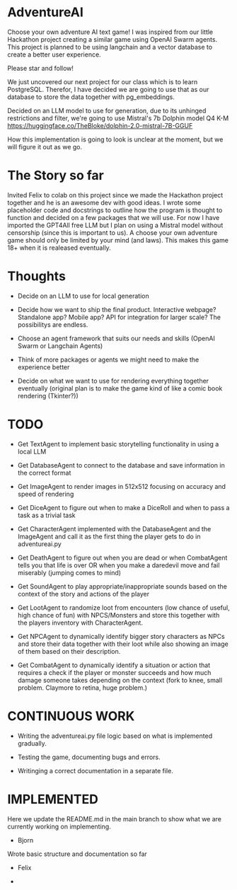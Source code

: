 # AdventureAI
Choose your own adventure AI text game! I was inspired from our little Hackathon project creating a similar game using OpenAI Swarm agents.
This project is planned to be using langchain and a vector database to create a better user experience.

Please star and follow!

We just uncovered our next project for our class which is to learn PostgreSQL. Therefor, I have decided we are going to use that as our database to store the data together with pg_embeddings.

Decided on an LLM model to use for generation, due to its unhinged restrictions and filter, we're going to use Mistral's 7b Dolphin model Q4 K-M
https://huggingface.co/TheBloke/dolphin-2.0-mistral-7B-GGUF

How this implementation is going to look is unclear at the moment, but we will figure it out as we go.

# The Story so far

Invited Felix to colab on this project since we made the Hackathon project together and he is an awesome dev with good ideas. I wrote some placeholder code and docstrings to outline how the program is thought to function and decided on a few packages that we will use. For now I have imported the GPT4All free LLM but I plan on using a Mistral model without censorship (since this is important to us). A choose your own adventure game should only be limited by your mind (and laws). This makes this game 18+ when it is realeased eventually. 

# Thoughts

* Decide on an LLM to use for local generation

* Decide how we want to ship the final product. Interactive webpage? Standalone app? Mobile app? API for integration for larger scale? The possibilitys are endless.

* Choose an agent framework that suits our needs and skills (OpenAI Swarm or Langchain Agents)

* Think of more packages or agents we might need to make the experience better

* Decide on what we want to use for rendering everything together eventually (original plan is to make the game kind of like a comic book rendering (Tkinter?))

# TODO

* Get TextAgent to implement basic storytelling functionality in using a local LLM

* Get DatabaseAgent to connect to the database and save information in the correct format

* Get ImageAgent to render images in 512x512 focusing on accuracy and speed of rendering

* Get DiceAgent to figure out when to make a DiceRoll and when to pass a task as a trivial task

* Get CharacterAgent implemented with the DatabaseAgent and the ImageAgent and call it as the first thing the player gets to do in adventureai.py

* Get DeathAgent to figure out when you are dead or when CombatAgent tells you that life is over OR when you make a daredevil move and fail miserably (jumping comes to mind)

* Get SoundAgent to play appropriate/inappropriate sounds based on the context of the story and actions of the player

* Get LootAgent to randomize loot from encounters (low chance of useful, high chance of fun) with NPCS/Monsters and store this together with the players inventory with CharacterAgent.

* Get NPCAgent to dynamically identify bigger story characters as NPCs and store their data together with their loot while also showing an image of them based on their description.

* Get CombatAgent to dynamically identify a situation or action that requires a check if the player or monster succeeds and how much damage someone takes depending on the context (fork to knee, small problem. Claymore to retina, huge problem.)

# CONTINUOUS WORK

* Writing the adventureai.py file logic based on what is implemented gradually.

* Testing the game, documenting bugs and errors.

* Writinging a correct documentation in a separate file.

# IMPLEMENTED

Here we update the README.md in the main branch to show what we are currently working on implementing.

* Bjorn

Wrote basic structure and documentation so far

* Felix
- 